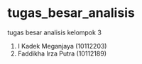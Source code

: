 tugas_besar_analisis
====================

tugas besar analisis kelompok 3
  1. I Kadek Meganjaya (10112203)
  2. Faddikha Irza Putra (10112189)
